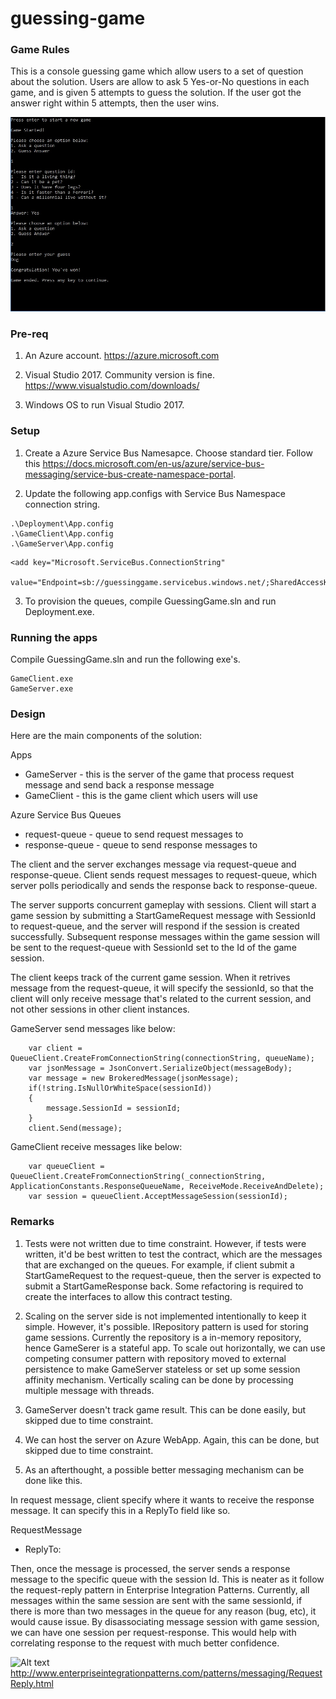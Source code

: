 # guessing-game


### Game Rules

This is a console guessing game which allow users to a set of question about the solution. Users are allow to ask 5 Yes-or-No questions in each game, and is given 5 attempts to guess the solution. If the user got the answer right within 5 attempts, then the user wins.

![Alt text](/GameScreenshot.jpg?raw=true "Optional Title")


### Pre-req

1. An Azure account.
https://azure.microsoft.com

2. Visual Studio 2017. Community version is fine.
https://www.visualstudio.com/downloads/

3. Windows OS to run Visual Studio 2017.


### Setup

1. Create a Azure Service Bus Namesapce. Choose standard tier.
Follow this https://docs.microsoft.com/en-us/azure/service-bus-messaging/service-bus-create-namespace-portal.

2. Update the following app.configs with Service Bus Namespace connection string.

```
.\Deployment\App.config
.\GameClient\App.config
.\GameServer\App.config
```

```
<add key="Microsoft.ServiceBus.ConnectionString"
  value="Endpoint=sb://guessinggame.servicebus.windows.net/;SharedAccessKeyName=RootManageSharedAccessKey;SharedAccessKey=h41Tu/CTd95bSXYym/EYoNNa0OGNBlbYTzdkpnFzFGw="/>
```

3. To provision the queues, compile GuessingGame.sln and run Deployment.exe.


### Running the apps

Compile GuessingGame.sln and run the following exe's.

```
GameClient.exe
GameServer.exe
```

### Design

Here are the main components of the solution:

Apps
* GameServer - this is the server of the game that process request message and send back a response message
* GameClient - this is the game client which users will use

Azure Service Bus Queues
* request-queue - queue to send request messages to
* response-queue - queue to send response messages to

The client and the server exchanges message via request-queue and response-queue. Client sends request messages to request-queue, which server polls periodically and sends the response back to response-queue.

The server supports concurrent gameplay with sessions. Client will start a game session by submitting a StartGameRequest message with SessionId to request-queue, and the server will respond if the session is created successfully. Subsequent response messages within the game session will be sent to the request-queue with SessionId set to the Id of the game session.

The client keeps track of the current game session. When it retrives message from the request-queue, it will specify the sessionId, so that the client will only receive message that's related to the current session, and not other sessions in other client instances.

GameServer send messages like below:
```
    var client = QueueClient.CreateFromConnectionString(connectionString, queueName);
    var jsonMessage = JsonConvert.SerializeObject(messageBody);
    var message = new BrokeredMessage(jsonMessage);
    if(!string.IsNullOrWhiteSpace(sessionId))
    {
        message.SessionId = sessionId;
    }
    client.Send(message);
```

GameClient receive messages like below:
```
    var queueClient = QueueClient.CreateFromConnectionString(_connectionString, ApplicationConstants.ResponseQueueName, ReceiveMode.ReceiveAndDelete);
    var session = queueClient.AcceptMessageSession(sessionId);
```


### Remarks

1. Tests were not written due to time constraint. However, if tests were written, it'd be best written to test the contract, which are the messages that are exchanged on the queues. For example, if client submit a StartGameRequest to the request-queue, then the server is expected to submit a StartGameResponse back. Some refactoring is required to create the interfaces to allow this contract testing.

2. Scaling on the server side is not implemented intentionally to keep it simple. However, it's possible. IRepository pattern is used for storing game sessions. Currently the repository is a in-memory repository, hence GameSerer is a stateful app. To scale out horizontally, we can use competing consumer pattern with repository moved to external persistence to make GameServer stateless or set up some session affinity mechanism. Vertically scaling can be done by processing multiple message with threads.

3. GameServer doesn't track game result. This can be done easily, but skipped due to time constraint.

4. We can host the server on Azure WebApp. Again, this can be done, but skipped due to time constraint.

5. As an afterthought, a possible better messaging mechanism can be done like this.

In request message, client specify where it wants to receive the response message. It can specify this in a ReplyTo field like so.

RequestMessage
- ReplyTo: <queue-name> <sessionId>

Then, once the message is processed, the server sends a response message to the specific queue with the session Id. This is neater as it follow the request-reply pattern in Enterprise Integration Patterns. Currently, all messages within the same session are sent with the same sessionId, if there is more than two messages in the queue for any reason (bug, etc), it would cause issue. By disassociating message session with game session, we can have one session per request-response. This would help with correlating response to the request with much better confidence.

![Alt text](http://www.enterpriseintegrationpatterns.com/img/RequestReply.gif?raw=true "Optional Title")http://www.enterpriseintegrationpatterns.com/patterns/messaging/RequestReply.html







 